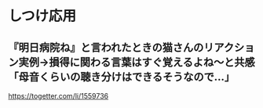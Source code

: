 
# しつけ応用


## 『明日病院ね』と言われたときの猫さんのリアクション実例→損得に関わる言葉はすぐ覚えるよね～と共感「母音くらいの聴き分けはできるそうなので…」

https://togetter.com/li/1559736

